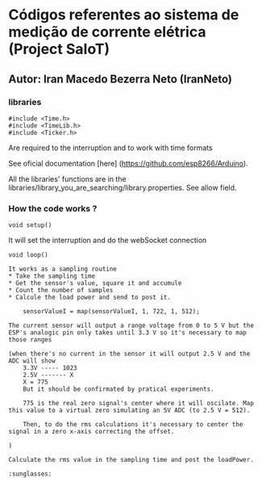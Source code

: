 # Códigos referentes ao sistema de medição de corrente elétrica (Project SaIoT)
## Autor: Iran Macedo Bezerra Neto (IranNeto) 

### libraries
```
#include <Time.h>
#include <TimeLib.h>
#include <Ticker.h>
```
Are required to the interruption and to work with time formats

See oficial documentation [here] (https://github.com/esp8266/Arduino).

All the libraries' functions are in the libraries/library_you_are_searching/library.properties.
See allow field.

### How the code works ?

```
void setup()
```
It will set the interruption and do the webSocket connection

```
void loop()
```
	It works as a sampling routine
	* Take the sampling time
	* Get the sensor's value, square it and accumule
	* Count the number of samples
	* Calcule the load power and send to post it.

```
	sensorValueI = map(sensorValueI, 1, 722, 1, 512);
```

	The current sensor will output a range voltage from 0 to 5 V but the ESP's analogic pin only takes until 3.3 V so it's necessary to map those ranges

	(when there's no current in the sensor it will output 2.5 V and the ADC will show
		3.3V ----- 1023
		2.5V ------- X
		X = 775
		But it should be confirmated by pratical experiments.

		775 is the real zero signal's center where it will oscilate. Map this value to a virtual zero simulating an 5V ADC (to 2.5 V = 512).

		Then, to do the rms calculations it's necessary to center the signal in a zero x-axis correcting the offset.  

	)

  	Calculate the rms value in the sampling time and post the loadPower.

  	:sunglasses: